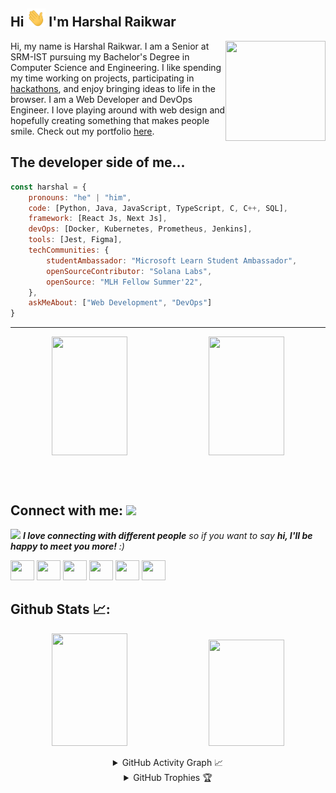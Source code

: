## Hi <img src="https://raw.githubusercontent.com/ABSphreak/ABSphreak/master/gifs/Hi.gif" width="30"> I'm Harshal Raikwar

<p>
  <img align='right' src='https://octodex.github.com/images/daftpunktocat-thomas.gif' width='160' height='160'>
</p>

Hi, my name is Harshal Raikwar. I am a Senior at SRM-IST pursuing my Bachelor's Degree in Computer Science and Engineering. I like spending my time working on projects, participating in [hackathons](https://devpost.com/Harshal0902), and enjoy bringing ideas to life in the browser. I am a Web Developer and DevOps Engineer. I love playing around with web design and hopefully creating something that makes people smile. Check out my portfolio [here](https://harshal09.vercel.app).

## The developer side of me...

```javascript
const harshal = {
	pronouns: "he" | "him",
	code: [Python, Java, JavaScript, TypeScript, C, C++, SQL],
	framework: [React Js, Next Js],
	devOps: [Docker, Kubernetes, Prometheus, Jenkins],
	tools: [Jest, Figma],
	techCommunities: {
		studentAmbassador: "Microsoft Learn Student Ambassador",
		openSourceContributor: "Solana Labs",
		openSource: "MLH Fellow Summer'22",
	},
	askMeAbout: ["Web Development", "DevOps"]
}
```

<hr height='.5' />

<p align="center">
  <!-- <img height="170" width="150" src="https://github.com/Harshal0902/Harshal0902/blob/main/gamer.png"> -->
   <img height="190" width="49%" align="center" src="https://github-readme-streak-stats.herokuapp.com?user=Harshal0902&theme=neon-dark"/>
   <a href="https://leetcode.com/Harshal0902" target="_blank" rel="noreferrer"><img height="190" width="49%" align="center" src="https://leetcard.jacoblin.cool/Harshal0902?theme=dark&font=monospace&ext=contest"/></a>
  <!-- <img height="170" width="150" src="https://github.com/Harshal0902/Harshal0902/blob/main/IronMan.png"> -->
</p>

## Connect with me: <img src="https://user-images.githubusercontent.com/53649201/99296951-8ef68900-286d-11eb-9bf3-fdb6cf13b585.gif" height="32px" style="padding-top: 50px;">

<img src="https://media.giphy.com/media/LnQjpWaON8nhr21vNW/giphy.gif" width="60"> <em><b>I love connecting with different people</b> so if you want to say <b>hi, I'll be happy to meet you more!</b> :)</em>

<p align="left"> 
<a href="https://www.github.com/Harshal0902" target="_blank" rel="noreferrer"><img src="https://raw.githubusercontent.com/danielcranney/readme-generator/main/public/icons/socials/github.svg" width="38" height="32" /></a>
<a href="https://harshal0902.hashnode.dev" target="_blank" rel="noreferrer"><img src="https://raw.githubusercontent.com/danielcranney/readme-generator/main/public/icons/socials/hashnode.svg" width="38" height="32" /></a>
<a href="http://www.instagram.com/harshal_0902" target="_blank" rel="noreferrer"><img src="https://raw.githubusercontent.com/danielcranney/readme-generator/main/public/icons/socials/instagram.svg" width="38" height="32" /></a>
<a href="https://www.linkedin.com/in/harshal0902" target="_blank" rel="noreferrer"><img src="https://raw.githubusercontent.com/danielcranney/readme-generator/main/public/icons/socials/linkedin.svg" width="38" height="32" /></a>
<a href="https://www.polywork.com/harshal0902" target="_blank" rel="noreferrer"><img src="https://raw.githubusercontent.com/danielcranney/readme-generator/main/public/icons/socials/polywork.svg" width="38" height="32" /></a>
<a href="https://www.twitter.com/HarshalRaikwar6" target="_blank" rel="noreferrer"><img src="https://raw.githubusercontent.com/danielcranney/readme-generator/main/public/icons/socials/twitter.svg" width="38" height="32" /></a>
</p>

<h2>Github Stats 📈:</h2>

  <p align="center">
  <img height="180" width="49%" src="https://github-readme-stats.vercel.app/api?username=Harshal0902&&show_icons=true&title_color=ff0066&icon_color=bb2acf&text_color=00ffff&bg_color=00001a" />
  <img height="170" width="49%" src="https://github-readme-stats.vercel.app/api/top-langs/?username=Harshal0902&title_color=ff0066&icon_color=bb2acf&text_color=00ffff&bg_color=00001a&layout=compact&hide=css" />
  </p>

<details align="center">
  <summary>GitHub Activity Graph 📈</summary>
  <p align="center">
  <img src="https://activity-graph.herokuapp.com/graph?username=Harshal0902&theme=xcode" />
  </p>
</details>

<details align="center">
  <summary>GitHub Trophies 🏆</summary>
<p align="center">
  <a href="https://github.com/ryo-ma/github-profile-trophy" target="_blank">
    <img src="https://github-profile-trophy.vercel.app/?username=Harshal0902&column=4&margin-w=5&margin-h=5&theme=darkhub"/>
  </a>
</p>
</details>

<!--

 funfact: "I love coding+eating+repeating"
- 🔭 I’m currently working on Front End Web Development
- 🌱 I’m currently learning MERN stack
- 😄 Pronouns: He/His
- 🎯 Portfolio site: [Portfolio](https://harshal09.netlify.app/)
## Tech I'm familiar with...
<img height="80" src="https://skillsite.netlify.app/python.png"/> <img height="80" src="https://skillsite.netlify.app/C++.png"/> <img height="80"  src="https://skillsite.netlify.app/C.png"/> <img height="80" src="https://skillsite.netlify.app/Js.png" /> <img height="90" src="https://skillsite.netlify.app/react.png" />
<br />

<p><code><img height="20" src="https://komarev.com/ghpvc/?username=Harshal0902&color=blue"></code></p>

-->
